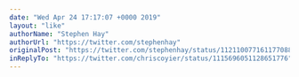 ```yaml
---
date: "Wed Apr 24 17:17:07 +0000 2019"
layout: "like"
authorName: "Stephen Hay"
authorUrl: "https://twitter.com/stephenhay"
originalPost: "https://twitter.com/stephenhay/status/1121100771611770887"
inReplyTo: "https://twitter.com/chriscoyier/status/1115696051128651776"
---
```

